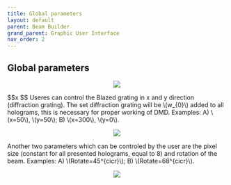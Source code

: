 ```yaml
---
title: Global parameters
layout: default
parent: Beam Builder
grand_parent: Graphic User Interface
nav_order: 2
---
```

## [](#header-2)Global parameters
<script id="MathJax-script" async src="https://cdn.jsdelivr.net/npm/mathjax@3/es5/tex-mml-chtml.js"></script>
<p align="center">
  <img src="/BCAA_tutorial/assets/images/Global_parameters.png">
</p>
$$x $$
Useres can control the Blazed grating in x and y direction (diffraction grating). The set diffraction grating will be \(w_{0}\) added to all holograms, this is necessary for proper working of DMD. Examples: A) \(x=50\), \(y=50\); B) \(x=300\), \(y=0\).
<p align="center">
  <img src="/BCAA_tutorial/assets/images/Blazed_grating_example.png">
</p>
Another two parameters which can be controled by the user are the pixel size (constant for all presented holograms, equal to 8) and rotation of the beam.  Examples: A) \(Rotate=45^{cicr}\); B) \(Rotate=68^{cicr}\).
<p align="center">
  <img src="/BCAA_tutorial/assets/images/Rotate_example.png">
</p>

